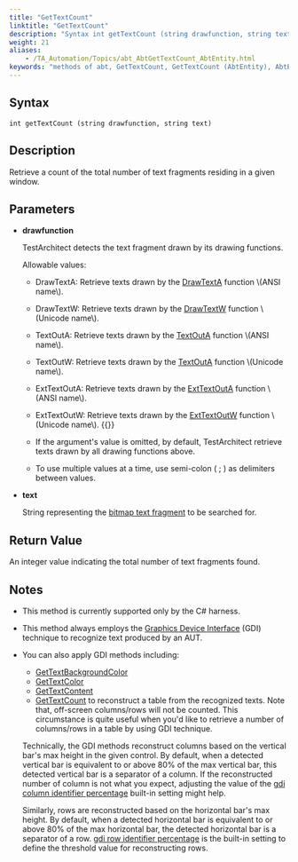 ```yaml
--- 
title: "GetTextCount"
linktitle: "GetTextCount"
description: "Syntax int getTextCount (string drawfunction, string text) Description Retrieve a count of the total number of text fragments residing in a given window. Parameters drawfunction TestArchitect detects ..."
weight: 21
aliases: 
    - /TA_Automation/Topics/abt_AbtGetTextCount_AbtEntity.html
keywords: "methods of abt, GetTextCount, GetTextCount (AbtEntity), AbtEntity, gettextcount, abtentity gettextcount, number of text fragments in window, count of text fragments in window, how many text fragments in window"
---
```


## Syntax

`int getTextCount (string drawfunction, string text)`

## Description

Retrieve a count of the total number of text fragments residing in a given window.

## Parameters

-   **drawfunction**

    TestArchitect detects the text fragment drawn by its drawing functions.

    Allowable values:

    -   DrawTextA: Retrieve texts drawn by the [DrawTextA](https://msdn.microsoft.com/en-us/library/dd162498(v=vs.85).aspx) function \(ANSI name\).
    -   DrawTextW: Retrieve texts drawn by the [DrawTextW](https://msdn.microsoft.com/en-us/library/dd162498(v=vs.85).aspx) function \(Unicode name\).
    -   TextOutA: Retrieve texts drawn by the [TextOutA](https://msdn.microsoft.com/en-us/library/dd145133(v=vs.85).aspx) function \(ANSI name\).
    -   TextOutW: Retrieve texts drawn by the [TextOutA](https://msdn.microsoft.com/en-us/library/dd145133(v=vs.85).aspx) function \(Unicode name\).
    -   ExtTextOutA: Retrieve texts drawn by the [ExtTextOutA](https://msdn.microsoft.com/en-us/library/dd162713(v=vs.85).aspx) function \(ANSI name\).
    -   ExtTextOutW: Retrieve texts drawn by the [ExtTextOutW](https://msdn.microsoft.com/en-us/library/dd162713(v=vs.85).aspx) function \(Unicode name\).
    {{<note>}}

    -   If the argument's value is omitted, by default, TestArchitect retrieve texts drawn by all drawing functions above.
    -   To use multiple values at a time, use semi-colon \( ; \) as delimiters between values.
-   **text**

    String representing the [bitmap text fragment](/TA_Glossary/Topics/glossaryTextFragment.html) to be searched for.


## Return Value

An integer value indicating the total number of text fragments found.

## Notes

-   This method is currently supported only by the C\# harness.
-   This method always employs the [Graphics Device Interface](/TA_Automation/Topics/aut_text_recognition_techniques.html) \(GDI\) technique to recognize text produced by an AUT.
-   You can also apply GDI methods including:

    -   [GetTextBackgroundColor](/TA_Automation/Topics/abt_AbtGetTextBackgroundColor_AbtEntity.html)
    -   [GetTextColor](/TA_Automation/Topics/abt_AbtGetTextColor_AbtEntity.html)
    -   [GetTextContent](/TA_Automation/Topics/abt_AbtGetTextContent_AbtEntity.html)
    -   [GetTextCount](/TA_Automation/Topics/abt_AbtGetTextCount_AbtEntity.html)
    to reconstruct a table from the recognized texts. Note that, off-screen columns/rows will not be counted. This circumstance is quite useful when you'd like to retrieve a number of columns/rows in a table by using GDI technique.

    Technically, the GDI methods reconstruct columns based on the vertical bar's max height in the given control. By default, when a detected vertical bar is equivalent to or above 80% of the max vertical bar, this detected vertical bar is a separator of a column. If the reconstructed number of column is not what you expect, adjusting the value of the [gdi column identifier percentage](/TA_Automation/Topics/bis_gdi_column_identifier_percentage.html) built-in setting might help.

    Similarly, rows are reconstructed based on the horizontal bar's max height. By default, when a detected horizontal bar is equivalent to or above 80% of the max horizontal bar, the detected horizontal bar is a separator of a row. [gdi row identifier percentage](/TA_Automation/Topics/bis_gdi_row_identifier_percentage.html) is the built-in setting to define the threshold value for reconstructing rows.






